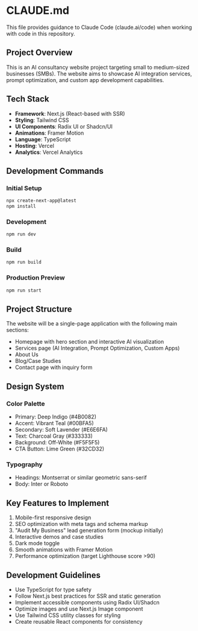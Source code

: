 # CLAUDE.md

This file provides guidance to Claude Code (claude.ai/code) when working with code in this repository.

## Project Overview

This is an AI consultancy website project targeting small to medium-sized businesses (SMBs). The website aims to showcase AI integration services, prompt optimization, and custom app development capabilities.

## Tech Stack

- **Framework**: Next.js (React-based with SSR)
- **Styling**: Tailwind CSS
- **UI Components**: Radix UI or Shadcn/UI
- **Animations**: Framer Motion
- **Language**: TypeScript
- **Hosting**: Vercel
- **Analytics**: Vercel Analytics

## Development Commands

### Initial Setup
```bash
npx create-next-app@latest
npm install
```

### Development
```bash
npm run dev
```

### Build
```bash
npm run build
```

### Production Preview
```bash
npm run start
```

## Project Structure

The website will be a single-page application with the following main sections:
- Homepage with hero section and interactive AI visualization
- Services page (AI Integration, Prompt Optimization, Custom Apps)
- About Us
- Blog/Case Studies
- Contact page with inquiry form

## Design System

### Color Palette
- Primary: Deep Indigo (#4B0082)
- Accent: Vibrant Teal (#00BFA5)
- Secondary: Soft Lavender (#E6E6FA)
- Text: Charcoal Gray (#333333)
- Background: Off-White (#F5F5F5)
- CTA Button: Lime Green (#32CD32)

### Typography
- Headings: Montserrat or similar geometric sans-serif
- Body: Inter or Roboto

## Key Features to Implement

1. Mobile-first responsive design
2. SEO optimization with meta tags and schema markup
3. "Audit My Business" lead generation form (mockup initially)
4. Interactive demos and case studies
5. Dark mode toggle
6. Smooth animations with Framer Motion
7. Performance optimization (target Lighthouse score >90)

## Development Guidelines

- Use TypeScript for type safety
- Follow Next.js best practices for SSR and static generation
- Implement accessible components using Radix UI/Shadcn
- Optimize images and use Next.js Image component
- Use Tailwind CSS utility classes for styling
- Create reusable React components for consistency